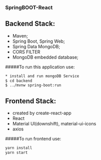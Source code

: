 ### SpringBOOT-React

## Backend Stack:

* Maven;
* Spring Boot, Spring Web;
* Spring Data MongoDB;
* CORS FILTER
* MongoDB embedded database;

#####To run this application use:

```bash
* install and run mongoDB Service
$ cd backend
$ ../mvnw spring-boot:run
```

## Frontend Stack:
* created by create-react-app
* React
* Material UI(downshift), material-ui-icons
* axios

#####To run frontend use:

```bash
yarn install
yarn start
```
